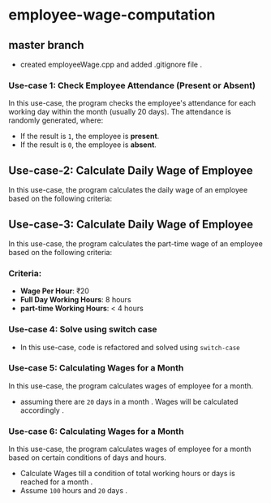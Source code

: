 # employee-wage-computation

## master branch
 - created employeeWage.cpp and added .gitignore file .

 
### **Use-case 1: Check Employee Attendance (Present or Absent)**
In this use-case, the program checks the employee's attendance for each working day within the month (usually 20 days). The attendance is randomly generated, where:
- If the result is `1`, the employee is **present**.
- If the result is `0`, the employee is **absent**.


## **Use-case-2: Calculate Daily Wage of Employee**
In this use-case, the program calculates the daily wage of an employee based on the following criteria:

## **Use-case-3: Calculate Daily Wage of Employee**
In this use-case, the program calculates the part-time wage of an employee based on the following criteria:

### **Criteria:**

- **Wage Per Hour**: ₹20
- **Full Day Working Hours**: 8 hours
- **part-time Working Hours**: < 4 hours


### **Use-case 4: Solve using switch case**
- In this use-case, code is refactored and solved using `switch-case` 


### **Use-case 5: Calculating Wages for a Month**
In this use-case, the program calculates wages of employee for a month.
- assuming there are `20` days in a month . Wages will be calculated accordingly .


### **Use-case 6: Calculating Wages for a Month**
In this use-case, the program calculates wages of employee for a month based on certain conditions of days and hours.
- Calculate Wages till a condition of total working hours or days is reached for a month .
- Assume `100` hours and `20` days .
